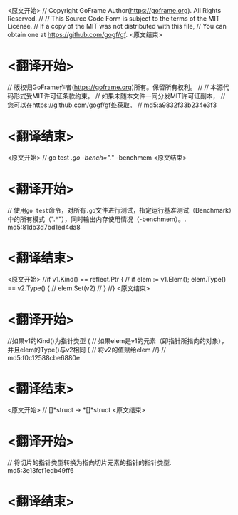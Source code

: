 
<原文开始>
// Copyright GoFrame Author(https://goframe.org). All Rights Reserved.
//
// This Source Code Form is subject to the terms of the MIT License.
// If a copy of the MIT was not distributed with this file,
// You can obtain one at https://github.com/gogf/gf.
<原文结束>

# <翻译开始>
// 版权归GoFrame作者(https://goframe.org)所有。保留所有权利。
//
// 本源代码形式受MIT许可证条款约束。
// 如果未随本文件一同分发MIT许可证副本，
// 您可以在https://github.com/gogf/gf处获取。
// md5:a9832f33b234e3f3
# <翻译结束>


<原文开始>
// go test *.go -bench=".*" -benchmem
<原文结束>

# <翻译开始>
// 使用`go test`命令，对所有`.go`文件进行测试，指定运行基准测试（Benchmark）中的所有模式（".*"），同时输出内存使用情况（-benchmem）。. md5:81db3d7bd1ed4da8
# <翻译结束>


<原文开始>
		//if v1.Kind() == reflect.Ptr {
		//	if elem := v1.Elem(); elem.Type() == v2.Type() {
		//		elem.Set(v2)
		//	}
		//}
<原文结束>

# <翻译开始>
//如果v1的Kind()为指针类型 {
// 如果elem是v1的元素（即指针所指向的对象），并且elem的Type()与v2相同 {
// 将v2的值赋给elem
//}
// md5:f0c12588cbe6880e
# <翻译结束>


<原文开始>
// []*struct -> *[]*struct
<原文结束>

# <翻译开始>
// 将切片的指针类型转换为指向切片元素的指针的指针类型. md5:3e13fcf1edb49ff6
# <翻译结束>

